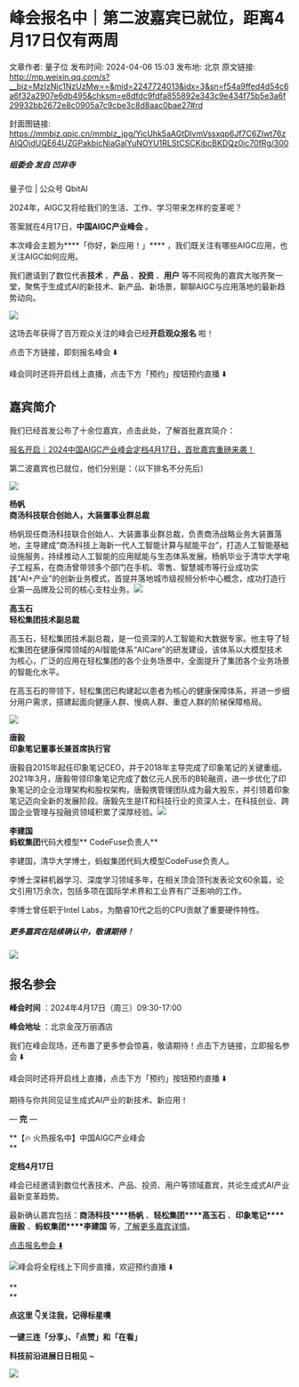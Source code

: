 # 峰会报名中｜第二波嘉宾已就位，距离4月17日仅有两周

文章作者: 量子位
发布时间: 2024-04-06 15:03
发布地: 北京
原文链接: http://mp.weixin.qq.com/s?__biz=MzIzNjc1NzUzMw==&mid=2247724013&idx=3&sn=f54a9ffed4d54c6a6f32a2907e6db495&chksm=e8dfdc9fdfa855892e343c9e434f75b5e3a6f29932bb2672e8c0905a7c9cbe3c8d8aac0bae27#rd

封面图链接: https://mmbiz.qpic.cn/mmbiz_jpg/YicUhk5aAGtDlvmVssxqp6Jf7C6ZIwt76zAIQOjdUQE64UZGPakbicNiaGalYuNOYU1RLStCSCKibcBKDQz0ic70fRg/300

##### 组委会 发自 凹非寺  
量子位 | 公众号 QbitAI

2024年，AIGC又将给我们的生活、工作、学习带来怎样的变革呢？

答案就在4月17日，**中国AIGC产业峰会** 。

本次峰会主题为****「你好，新应用！」**** ，我们既关注有哪些AIGC应用，也关注AIGC如何应用。

我们邀请到了数位代表**技术** 、**产品** 、**投资** 、**用户**
等不同视角的嘉宾大咖齐聚一堂，聚焦于生成式AI的新技术、新产品、新场景，聊聊AIGC与应用落地的最新趋势动向。

![](https://mmbiz.qpic.cn/mmbiz_jpg/YicUhk5aAGtD0R2qpPBPlib3FSM6C4uAZoib2NuCIF8oqjV0S3OcJHpzlCD6EZevX5ywydlA37EjkuTic78WLR02gg/640?wx_fmt=jpeg&from=appmsg)

这场去年获得了百万观众关注的峰会已经**开启观众报名** 啦！  

点击下方链接，即刻报名峰会 ⬇️

峰会同时还将开启线上直播，点击下方「预约」按钮预约直播 ⬇️

## 嘉宾简介

我们已经首发公布了十余位嘉宾，点击此处，了解首批嘉宾简介：

[报名开启｜2024中国AIGC产业峰会定档4月17日，首批嘉宾重磅来袭！](http://mp.weixin.qq.com/s?__biz=MzIzNjc1NzUzMw==&mid=2247722395&idx=1&sn=c478e1412a1e73310066307817e50b7b&chksm=e8dfd2e9dfa85bff0eb3efe9cd8f701e89086d49027d0e5c80f36f28f02468177b6b111533fb&scene=21#wechat_redirect)

第二波嘉宾也已就位，他们分别是：（以下排名不分先后）

![](https://mmbiz.qpic.cn/mmbiz_png/YicUhk5aAGtDlvmVssxqp6Jf7C6ZIwt76zrRT5U5KT4oAqgSh3ISnibEP7iavuZy7FhEJwRdegoBCo1CiczibiaVpxLw/640?wx_fmt=png&from=appmsg)

**杨帆**  
**商汤科技联合创始人，大装置事业群总裁**

杨帆现任商汤科技联合创始人、大装置事业群总裁，负责商汤战略业务大装置落地，主导建成“商汤科技上海新一代人工智能计算与赋能平台”，打造人工智能基础设施服务，持续推动人工智能的应用赋能与生态体系发展。杨帆毕业于清华大学电子工程系，在商汤曾带领多个部门在手机、零售、智慧城市等行业成功实践“AI+产业”的创新业务模式，首提并落地城市级视频分析中心概念，成功打造行业第一品牌及公司的核心支柱业务。![](https://mmbiz.qpic.cn/mmbiz_png/YicUhk5aAGtDlvmVssxqp6Jf7C6ZIwt76kNDSPTBP5EDXItxtaoNLgRGQRwJEIvHbL5xSaRTf5iajhOuYH3qYB2g/640?wx_fmt=png&from=appmsg)

**高玉石**  
**轻松集团技术副总裁**

高玉石，轻松集团技术副总裁，是一位资深的人工智能和大数据专家。他主导了轻松集团在健康保障领域的AI智能体系“AICare"的研发建设，该体系以大模型技术为核心，广泛的应用在轻松集团的各个业务场景中，全面提升了集团各个业务场景的智能化水平。

在高玉石的带领下，轻松集团已构建起以患者为核心的健康保障体系，并进一步细分用户需求，搭建起面向健康人群、慢病人群、重症人群的阶梯保障格局。

![](https://mmbiz.qpic.cn/mmbiz_png/YicUhk5aAGtDlvmVssxqp6Jf7C6ZIwt76EZOEHjia2mqkmWHVTunJ4xg2yic2PMibFomZVZkPCzdLR7na12yy5bC0w/640?wx_fmt=png&from=appmsg)

**唐毅**  
**印象笔记董事长兼首席执行官**

唐毅自2015年起任印象笔记CEO，并于2018年主导完成了印象笔记的关键重组。2021年3月，唐毅带领印象笔记完成了数亿元人民币的B轮融资，进一步优化了印象笔记的企业治理架构和股权架构，唐毅携管理团队成为最大股东，并引领着印象笔记迈向全新的发展阶段。唐毅先生是IT和科技行业的资深人士，在科技创业、跨国企业管理与投融资领域积累了深厚经验。![](https://mmbiz.qpic.cn/mmbiz_png/YicUhk5aAGtDlvmVssxqp6Jf7C6ZIwt76ReunH1mkY5qcXUY7mK9ibpMngsfyEqib2CSbVZJbdznxDOqoMmoudBjg/640?wx_fmt=png&from=appmsg)

**李建国**  
**蚂蚁集团**代码大模型** CodeFuse负责人**

李建国，清华大学博士，蚂蚁集团代码大模型CodeFuse负责人。

李博士深耕机器学习、深度学习领域多年，在相关顶会顶刊发表论文60余篇，论文引用1万余次，包括多项在国际学术界和工业界有广泛影响的工作。

李博士曾任职于Intel Labs，为酷睿10代之后的CPU贡献了重要硬件特性。

##### 更多嘉宾在陆续确认中，敬请期待！

![](https://mmbiz.qpic.cn/mmbiz_png/YicUhk5aAGtDlvmVssxqp6Jf7C6ZIwt76czJxj8jLzjd03fJXENFC9wk1geAFNHqP7Zoxk8zDzvqEK3ibRk8eOBQ/640?wx_fmt=png&from=appmsg)

## 报名参会

**峰会时间** ：2024年4月17日（周三）09:30-17:00

**峰会地址** ：北京金茂万丽酒店

我们在峰会现场，还布置了更多参会惊喜，敬请期待！点击下方链接，立即报名参会 ⬇️

峰会同时还将开启线上直播，点击下方「预约」按钮预约直播 ⬇️

期待与你共同见证生成式AI产业的新技术、新应用！

— **完** —

**【🔥 火热报名中】中国AIGC产业峰会  
**

**定档4月17日**

峰会已经邀请到数位代表技术、产品、投资、用户等领域嘉宾，共论生成式AI产业最新变革趋势。

最新确认嘉宾包括：**商汤科技****杨帆** 、**轻松集团****高玉石** 、**印象笔记****唐毅** 、**蚂蚁集团****李建国**
等，[了解更多嘉宾详情](http://mp.weixin.qq.com/s?__biz=MzIzNjc1NzUzMw==&mid=2247722395&idx=1&sn=c478e1412a1e73310066307817e50b7b&chksm=e8dfd2e9dfa85bff0eb3efe9cd8f701e89086d49027d0e5c80f36f28f02468177b6b111533fb&scene=21#wechat_redirect)。

[点击报名参会 ⬇️]()

[![](https://mmbiz.qpic.cn/mmbiz_jpg/YicUhk5aAGtDlvmVssxqp6Jf7C6ZIwt76oeI4gxNbx0FeUWTz1cCt7LSj2n8f0C2qxYHA6odjoROc20D0ujkVRg/640?wx_fmt=jpeg&from=appmsg)]()峰会将全程线上下同步直播，欢迎预约直播
⬇️

**  
**

**点这里 👇关注我，记得标星噢**

**一键三连「分享」、「点赞」和「在看」**

**科技前沿进展日日相见 ~**

![](https://mmbiz.qpic.cn/mmbiz_svg/g9RQicMD01M0tYoRQT2cMQRmPS5ZDyrrfzeksiay90KaDzlGBH61icqHxmgFKfvfXtVuwTHV740CDLAaXU1LIfZyoJEpYKcRIiaE/640?wx_fmt=svg)

